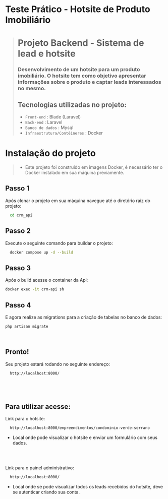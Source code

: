 # Teste Prático - Hotsite de Produto Imobiliário

>
>
> # Projeto Backend - Sistema de lead e hotsite
>
> ### Desenvolvimento de um hotsite para um produto imobiliário. O hotsite tem como objetivo apresentar informações sobre o produto e captar leads interessados no mesmo.
>
>
> ## Tecnologias utilizadas no projeto:
>  - `Front-end` : Blade (Laravel)
>  - `Back-end` : Laravel
>  - `Banco de dados` : Mysql
>  - `Infraestrutura/Contêineres` : Docker
>
>#

# Instalação do projeto

> - Este projeto foi construido em imagens Docker, é necessário ter o Docker instalado em sua máquina previamente.

## Passo 1

Após clonar o projeto em sua máquina navegue até o diretório raiz do projeto:

```bash
  cd crm_api
```

## Passo 2

Execute o seguinte comando para buildar o projeto:

```bash
  docker compose up -d --build
```

## Passo 3

Após o build acesse o container da Api:

   ```bash
  docker exec -it crm-api sh
  ```

## Passo 4

E agora realize as migrations para a criação de tabelas no banco de dados:

   ```bash
  php artisan migrate
  ```

<br>

## Pronto!

Seu projeto estará rodando no seguinte endereço:

```bash
  http://localhost:8000/
```

#

<br>

## Para utilizar acesse:

Link para o hotsite:
```bash
  http://localhost:8000/empreendimentos/condominio-verde-serrano
```
- Local onde pode visualizar o hotsite e enviar um formulário com seus dados.
<br>
<br>

Link para o painel administrativo:
```bash
  http://localhost:8000/
```
- Local onde se pode visualizar todos os leads recebidos do hotsite, deve se autenticar criando sua conta.
<br>

